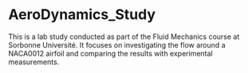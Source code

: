 # AeroDynamics_Study

This is a lab study conducted as part of the Fluid Mechanics course at Sorbonne Université. It focuses on investigating the flow around a NACA0012 airfoil and comparing the results with experimental measurements.
